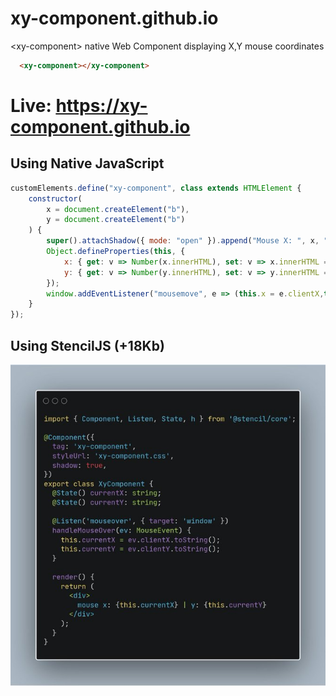 # xy-component.github.io
&lt;xy-component> native Web Component displaying X,Y mouse coordinates

```html	
  <xy-component></xy-component>
```
# Live: https://xy-component.github.io

## Using Native JavaScript

```javascript
customElements.define("xy-component", class extends HTMLElement {
    constructor(
        x = document.createElement("b"), 
        y = document.createElement("b")
    ) {
        super().attachShadow({ mode: "open" }).append("Mouse X: ", x, " Y: ", y);
        Object.defineProperties(this, {
            x: { get: v => Number(x.innerHTML), set: v => x.innerHTML = v },
            y: { get: v => Number(y.innerHTML), set: v => y.innerHTML = v }
        });
        window.addEventListener("mousemove", e => (this.x = e.clientX,this.y = e.clientY));
    }
});
```

## Using StencilJS (+18Kb)

![](stencil_state.jpg)